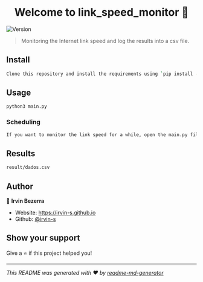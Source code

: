 <h1 align="center">Welcome to link_speed_monitor 👋</h1>
<p>
  <img alt="Version" src="https://img.shields.io/badge/version-1.0.0-blue.svg?cacheSeconds=2592000" />
</p>

> Monitoring the Internet link speed and log the results into a csv file.

## Install

```sh
Clone this repository and install the requirements using `pip install -r requirements.txt`
```

## Usage

```sh
python3 main.py
```
### Scheduling

```sh
If you want to monitor the link speed for a while, open the main.py file, and in line 8 set the time interval that the test should be executed.
```

## Results

```sh
result/dados.csv
```

## Author

👤 **Irvin Bezerra**

* Website: https://irvin-s.github.io
* Github: [@irvin-s](https://github.com/irvin-s)

## Show your support

Give a ⭐️ if this project helped you!

***
_This README was generated with ❤️ by [readme-md-generator](https://github.com/kefranabg/readme-md-generator)_
